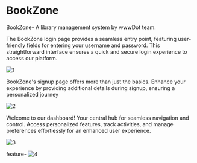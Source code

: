 # BookZone
BookZone- A library management system by wwwDot team.

The BookZone login page provides a seamless entry point, featuring user-friendly fields for entering your username and password. This straightforward interface ensures a quick and secure login experience to access our platform.

![1](https://github.com/Thilina-jay/BookZone/assets/105127008/ed3cb974-315b-471c-8210-fdedcdc06c88)

BookZone's signup page offers more than just the basics. Enhance your experience by providing additional details during signup, ensuring a personalized journey

![2](https://github.com/Thilina-jay/BookZone/assets/105127008/3183a048-e26c-4458-8d27-c7d5b870c63d)

Welcome to our dashboard! Your central hub for seamless navigation and control. Access personalized features, track activities, and manage preferences effortlessly for an enhanced user experience.

![3](https://github.com/Thilina-jay/BookZone/assets/105127008/825be4b5-4931-456d-9017-7aedfa5e59f1)

feature-
![4](https://github.com/Thilina-jay/BookZone/assets/105127008/1b8b9921-1d12-4849-ad1c-261919347968)
